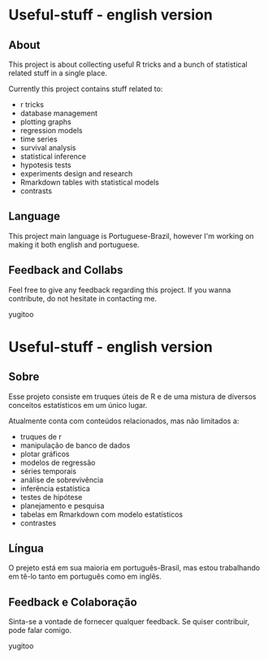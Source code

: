 # Useful-stuff - english version

## About  
This project is about collecting useful R tricks and a bunch of statistical related stuff in a single place.

Currently this project contains stuff related to:
- r tricks
- database management
- plotting graphs
- regression models
- time series
- survival analysis
- statistical inference
- hypotesis tests
- experiments design and research
- Rmarkdown tables with statistical models
- contrasts

## Language
This project main language is Portuguese-Brazil, however I'm working on making it both english and portuguese.

## Feedback and Collabs
Feel free to give any feedback regarding this project.
If you wanna contribute, do not hesitate in contacting me.

yugitoo


# Useful-stuff - english version

## Sobre
Esse projeto consiste em truques úteis de R e de uma mistura de diversos conceitos estatísticos em um único lugar.

Atualmente conta com conteúdos relacionados, mas não limitados a:
- truques de r
- manipulação de banco de dados
- plotar gráficos
- modelos de regressão 
- séries temporais
- análise de sobrevivência
- inferência estatística
- testes de hipótese
- planejamento e pesquisa
- tabelas em Rmarkdown com modelo estatísticos
- contrastes

## Língua
O prejeto está em sua maioria em português-Brasil, mas estou trabalhando em tê-lo tanto em português como em inglês.

## Feedback e Colaboração
Sinta-se a vontade de fornecer qualquer feedback.
Se quiser contribuir, pode falar comigo.

yugitoo